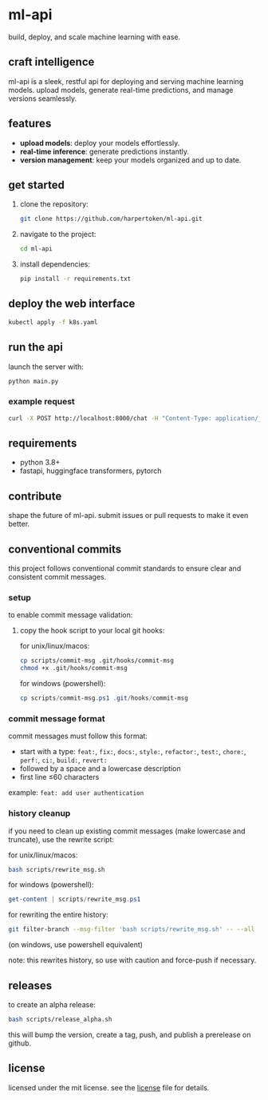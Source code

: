 # ml-api  
build, deploy, and scale machine learning with ease.  

## craft intelligence  
ml-api is a sleek, restful api for deploying and serving machine learning models. upload models, generate real-time predictions, and manage versions seamlessly.  

## features  
- **upload models**: deploy your models effortlessly.  
- **real-time inference**: generate predictions instantly.  
- **version management**: keep your models organized and up to date.  

## get started  
1. clone the repository:  
   ```bash  
   git clone https://github.com/harpertoken/ml-api.git  
   ```

2. navigate to the project:

   ```bash
   cd ml-api  
   ```
3. install dependencies:

   ```bash
   pip install -r requirements.txt  
   ```

## deploy the web interface

```bash
kubectl apply -f k8s.yaml
```

## run the api

launch the server with:

```bash
python main.py  
```

### example request

```bash
curl -X POST http://localhost:8000/chat -H "Content-Type: application/json" -d '{"prompt": "Hello, world!"}'
```

## requirements

* python 3.8+
* fastapi, huggingface transformers, pytorch

## contribute

shape the future of ml-api. submit issues or pull requests to make it even better.

## conventional commits

this project follows conventional commit standards to ensure clear and consistent commit messages.

### setup

to enable commit message validation:

1. copy the hook script to your local git hooks:

   for unix/linux/macos:
   ```bash
   cp scripts/commit-msg .git/hooks/commit-msg
   chmod +x .git/hooks/commit-msg
   ```

   for windows (powershell):
   ```powershell
   cp scripts/commit-msg.ps1 .git/hooks/commit-msg
   ```

### commit message format

commit messages must follow this format:

* start with a type: `feat:`, `fix:`, `docs:`, `style:`, `refactor:`, `test:`, `chore:`, `perf:`, `ci:`, `build:`, `revert:`
* followed by a space and a lowercase description
* first line ≤60 characters

example: `feat: add user authentication`

### history cleanup

if you need to clean up existing commit messages (make lowercase and truncate), use the rewrite script:

for unix/linux/macos:
```bash
bash scripts/rewrite_msg.sh
```

for windows (powershell):
```powershell
get-content | scripts/rewrite_msg.ps1
```

for rewriting the entire history:

```bash
git filter-branch --msg-filter 'bash scripts/rewrite_msg.sh' -- --all
```

(on windows, use powershell equivalent)

note: this rewrites history, so use with caution and force-push if necessary.

## releases

to create an alpha release:

```bash
bash scripts/release_alpha.sh
```

this will bump the version, create a tag, push, and publish a prerelease on github.

## license

licensed under the mit license. see the [license](license) file for details.
